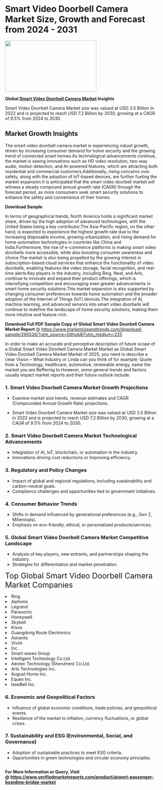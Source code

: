 <H1>Smart Video Doorbell Camera Market Size, Growth and Forecast from 2024 - 2031</H1><img class="aligncenter size-medium wp-image-584254" src="https://thirdeyenews.in/wp-content/uploads/2024/09/Global-Market-Research-300x168.jpeg" alt="" width="300" height="168" /><p><strong>Global&nbsp;<a href="https://www.marketsizeandtrends.com/download-sample/290526/?utm_source=Github8j?utm_medium=225">Smart Video Doorbell Camera Market</a> Insights</strong></p><p>Smart Video Doorbell Camera Market size was valued at USD 3.5 Billion in 2022 and is projected to reach USD 7.2 Billion by 2030, growing at a CAGR of 9.5% from 2024 to 2030.</p><p><h2>Market Growth Insights</h2> <p>The smart video doorbell camera market is experiencing robust growth, driven by increasing consumer demand for home security and the growing trend of connected smart homes.As technological advancements continue, the market is seeing innovations such as HD video resolution, two-way audio, motion detection, and AI-powered features, which are attracting both residential and commercial customers.Additionally, rising concerns over safety, along with the adoption of IoT-based devices, are further fueling the market expansion.It is anticipated that the smart video doorbell market will witness a steady compound annual growth rate (CAGR) through the forecast period, as more consumers seek smart security solutions to enhance the safety and convenience of their homes.</p> <p><strong>Download Sample</strong></p> <p>In terms of geographical trends, North America holds a significant market share, driven by the high adoption of advanced technologies, with the United States being a key contributor.The Asia-Pacific region, on the other hand, is expected to experience the highest growth rate due to the increasing disposable income, growing urbanization, and rising demand for home automation technologies in countries like China and India.Furthermore, the rise of e-commerce platforms is making smart video doorbells more accessible, while also boosting consumer awareness and choice.The market is also being propelled by the growing interest in subscription-based cloud services that enhance the functionality of video doorbells, enabling features like video storage, facial recognition, and real-time alerts.Key players in the industry, including Ring, Nest, and Arlo, continue to innovate and expand their product offerings, which is intensifying competition and encouraging even greater advancements in smart home security solutions.This market expansion is also supported by changing consumer preferences towards home automation and the broader adoption of the Internet of Things (IoT) devices.The integration of AI, machine learning, and advanced sensors into smart video doorbells will continue to redefine the landscape of home security solutions, making them more intuitive and feature-rich.<p><span class=""><strong>Download Full PDF Sample Copy of Global Smart Video Doorbell Camera Market Report</strong> @ <a href="https://www.marketsizeandtrends.com/download-sample/290526/?utm_source=Github8j?utm_medium=225" target="_blank">https://www.marketsizeandtrends.com/download-sample/290526/?utm_source=Github8j?utm_medium=225</a></span></p><p>In order to make an accurate and perceptive description of future scope of a Global&nbsp;Smart Video Doorbell Camera Market Market as Global&nbsp;Smart Video Doorbell Camera Market Market of 2025, you need to describe a clear Vision &ndash; What Industry or Linda can you think of for example: Quote from a Technology, healthcare, automotive, renewable energy, name the market you are Reffering to.However, some general trends and factors usually impact market reports and their future outlook include:</p><h3>1.&nbsp;<strong>Smart Video Doorbell Camera Market Growth Projections</strong></h3><ul><li>Examine market size trends, revenue estimates and CAGR (Compounded Annual Growth Rate) projections.</li><li><p>Smart Video Doorbell Camera Market size was valued at USD 3.5 Billion in 2022 and is projected to reach USD 7.2 Billion by 2030, growing at a CAGR of 9.5% from 2024 to 2030.</p></li></ul><h3>2.&nbsp;<strong>Smart Video Doorbell Camera Market Technological Advancements</strong></h3><ul><li>Integration of AI, IoT, blockchain, or automation in the industry.</li><li>Innovations driving cost reductions or improving efficiency.</li></ul><h3>3.&nbsp;<strong>Regulatory and Policy Changes</strong></h3><ul><li>Impact of global and regional regulations, including sustainability and carbon-neutral goals.</li><li>Compliance challenges and opportunities tied to government initiatives.</li></ul><h3>4.&nbsp;<strong>Consumer Behavior Trends</strong></h3><ul><li>Shifts in demand influenced by generational preferences (e.g., Gen Z, Millennials).</li><li>Emphasis on eco-friendly, ethical, or personalized products/services.</li></ul><h3>5.&nbsp;<strong>Global Smart Video Doorbell Camera Market Competitive Landscape</strong></h3><ul><li>Analysis of key players, new entrants, and partnerships shaping the industry.</li><li>Strategies for differentiation and market penetration.</li></ul><p data-pm-slice="1 1 []"><span style="color: inherit; font-family: inherit; font-size: 25px;">Top Global Smart Video Doorbell Camera Market Companies</span></p><div class="" data-test-id=""><p><li>Ring</li><li> Aiphone</li><li> Legrand</li><li> Panasonic</li><li> Honeywell</li><li> Skybell</li><li> Kivos</li><li> Guangdong Roule Electronics</li><li> Advante</li><li> Vivint</li><li> Inc.</li><li> Smart wares Group</li><li> Intelligent Technology Co.Ltd.</li><li> Aeotec Technology (Shenzhen) Co.Ltd.</li><li> Arlo Technologies Inc.</li><li> August Home Inc.</li><li> Eques Inc.</li><li> IseeBell Inc.</li></p></div><h3>6.&nbsp;<strong>Economic and Geopolitical Factors</strong></h3><ul><li>Influence of global economic conditions, trade policies, and geopolitical events.</li><li>Resilience of the market to inflation, currency fluctuations, or global crises.</li></ul><h3>7.&nbsp;<strong>Sustainability and ESG (Environmental, Social, and Governance)</strong></h3><ul><li>Adoption of sustainable practices to meet ESG criteria.</li><li>Opportunities in green technologies and circular economy principles.</li></ul><h2><strong style="font-size: 14px;">For More Information or Query, Visit @&nbsp;</strong><a style="background-color: #ffffff; font-size: 14px;" href="https://www.marketsizeandtrends.com/report/smart-video-doorbell-camera-market/" target="_blank">https://www.verifiedmarketreports.com/product/airport-passenger-boarding-bridge-market</a></h2>